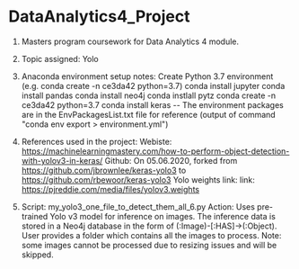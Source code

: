 # DataAnalytics4_Project
1) Masters program coursework for Data Analytics 4 module.

2) Topic assigned: Yolo

3) Anaconda environment setup notes:
Create Python 3.7 environment (e.g. conda create -n ce3da42 python=3.7)
conda install jupyter
conda install pandas
conda install neo4j
conda instlall pytz
conda create -n ce3da42 python=3.7
conda install keras
-- The environment packages are in the EnvPackagesList.txt file for reference (output of command "conda env export > environment.yml")

4) References used in the project:
Webiste: https://machinelearningmastery.com/how-to-perform-object-detection-with-yolov3-in-keras/
Github: On 05.06.2020, forked from https://github.com/jbrownlee/keras-yolo3 to https://github.com/rbewoor/keras-yolo3
Yolo weights link: link: https://pjreddie.com/media/files/yolov3.weights

5) Script: my_yolo3_one_file_to_detect_them_all_6.py
Action: Uses pre-trained Yolo v3 model for inference on images. The inference data is stored in a Neo4j database in the form of (:Image)-[:HAS]->(:Object). User provides a folder which contains all the images to process. Note: some images cannot be processed due to resizing issues and will be skipped.

